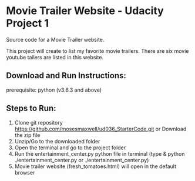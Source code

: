 # Movie Trailer Website - Udacity Project 1
Source code for a Movie Trailer website.

This project will create to list my favorite movie trailers. There are six movie youtube tailers are listed in this website.

Download and Run Instructions:
--------------------------------

prerequisite: python (v3.6.3 and above)

Steps to Run:
-------------

1. Clone git repository https://github.com/mosesmaxwell/ud036_StarterCode.git or Download the zip file
2. Unzip/Go to the downloaded folder
3. Open the terminal and go to the project folder
4. Run the entertainment_center.py python file in terminal (type & python ./entertainment_center.py or ./entertainment_center.py)
5. Movie trailer website (fresh_tomatoes.html) will open in the default browser
